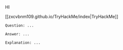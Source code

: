 HI


[[zxcvbnm109.github.io/TryHackMe/index|TryHackMe]]


```
Question: ...

Answer: ...

Explanation: ...
```